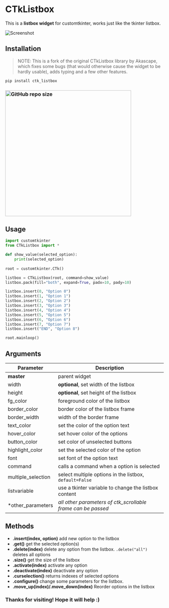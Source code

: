 # CTkListbox
This is a **listbox widget** for customtkinter, works just like the tkinter listbox.

![Screenshot](https://github.com/Akascape/CTkListbox/assets/89206401/256c135f-3d6c-4daa-87a5-b4572a2c905f)

## Installation

> NOTE: This is a fork of the original CTkListbox library by Akascape, which fixes some bugs (that would otherwise cause the widget to be hardly usable), adds typing and a few other features.
```
pip install ctk_listbox
```
### [<img alt="GitHub repo size" src="https://img.shields.io/github/repo-size/Akascape/CTkListbox?&color=white&label=Download%20Source%20Code&logo=Python&logoColor=yellow&style=for-the-badge"  width="400">](https://github.com/Akascape/CTkListbox/archive/refs/heads/main.zip)

## Usage
```python
import customtkinter
from CTkListbox import *

def show_value(selected_option):
    print(selected_option)
    
root = customtkinter.CTk()

listbox = CTkListbox(root, command=show_value)
listbox.pack(fill="both", expand=True, padx=10, pady=10)

listbox.insert(0, "Option 0")
listbox.insert(1, "Option 1")
listbox.insert(2, "Option 2")
listbox.insert(3, "Option 3")
listbox.insert(4, "Option 4")
listbox.insert(5, "Option 5")
listbox.insert(6, "Option 6")
listbox.insert(7, "Option 7")
listbox.insert("END", "Option 8")

root.mainloop()
```
## Arguments
| Parameter | Description |
|-----------| ------------|
| **master** | parent widget  |
| width | **optional**, set width of the listbox |
| height | **optional**, set height of the listbox |
| fg_color | foreground color of the listbox |
| border_color | border color of the listbox frame |
| border_width | width of the border frame |
| text_color | set the color of the option text |
| hover_color | set hover color of the options |
| button_color | set color of unselected buttons |
| highlight_color | set the selected color of the option |
| font | set font of the option text |
| command | calls a command when a option is selected |
| multiple_selection | select multiple options in the listbox, `default=False`|
| listvariable | use a tkinter variable to change the listbox content |
| *other_parameters | _all other parameters of ctk_scrollable frame can be passed_ |

## Methods
- **.insert(index, option)**
   add new option to the listbox
- **.get()**
   get the selected option(s)
- **.delete(index)**
   delete any option from the listbox. `.delete("all")` deletes all options
- **.size()**
   get the size of the listbox
- **.activate(index)**
  activate any option
- **.deactivate(index)**
  deactivate any option
- **.curselection()**
  returns indexes of selected options
- **.configure()**
   change some parameters for the listbox.
- **.move_up(index)/.move_down(index)**
   Reorder options in the listbox
  
### Thanks for visiting! Hope it will help :)

